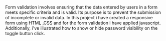 Form validation involves ensuring that the data entered by users in a form meets specific criteria and is valid. 
Its purpose is to prevent the submission of incomplete or invalid data.
In this project i have created a responsive form using HTML ,CSS and for the form validation i have applied javascript. 
Additionally, i've illustrated how to show or hide password visibility on the toggle button click. 